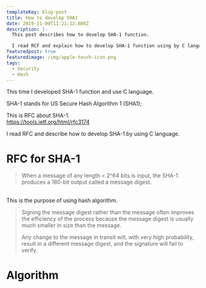 ```yaml
---
templateKey: blog-post
title: How to develop SHA1
date: 2019-11-09T11:21:12.886Z
description: |-
  This post describes how to develop SHA-1 function.

  I read RCF and explain how to develop SHA-1 function using by C language.
featuredpost: true
featuredimage: /img/apple-touch-icon.png
tags:
  - Security
  - Hash
---
```

This time I developed SHA-1 function and use C language.

SHA-1 stands for US Secure Hash Algorithm 1 (SHA1);

This is RFC about SHA-1.\
<https://tools.ietf.org/html/rfc3174>

I read RFC and describe how to develop SHA-1 by using C language.

# RFC for SHA-1



> When a message of any length < 2^64 bits is input, the SHA-1 produces a 160-bit output called a message digest. 

\
This is the purpose of using hash algorithm.

> Signing the message digest rather than the message often improves the efficiency of the process because the message digest is usually much smaller in size than the message.
>
> Any change to the message in transit will, with very high probability, result in a different message digest, and the signature will fail to verify.



# Algorithm
